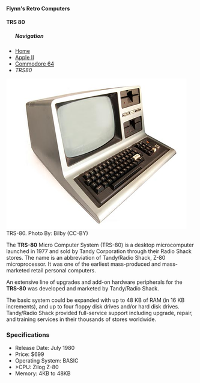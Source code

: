 
<!DOCTYPE html>
<html>

<head>
<meta charset="utf.8">

<title> TRS 80</title>
</head>

<body>
<h4>Flynn's Retro Computers</h4>

<h4>TRS 80</h4>
<ul>

<h5>Navigation</h5>
<li><a href="index3.md">Home</a></li>
<li><a href="mac.md">Apple II</a></li>
<li><a href="Commodore.md">Commodore 64</a></li>
<li><em>TRS80</em></li>

</ul>

<img src="trs-80.jpg" alt="TRS 80">
TRS-80. Photo By: Bilby (CC-BY)

<p>The <strong>TRS-80</strong> Micro Computer System (TRS-80) is a desktop microcomputer launched in 1977 and sold by Tandy Corporation through their Radio Shack stores. The name is an abbreviation of Tandy/Radio Shack, Z-80 microprocessor. It was one of the earliest mass-produced and mass-marketed retail personal computers.</p>

<p>An extensive line of upgrades and add-on hardware peripherals for the <strong>TRS-80</strong>  was developed and marketed by Tandy/Radio Shack.
<p> The basic system could be expanded with up to 48 KB of RAM (in 16 KB increments), and up to four floppy disk drives and/or hard disk drives. Tandy/Radio Shack provided full-service support including upgrade, repair, and training services in their thousands of stores worldwide.</p>


<h3>Specifications</h3>
<ul>
<li>Release Date: July 1980</li>
<li>Price: $699</li>
<li>Operating System: BASIC</li>
<li>>CPU: Zilog Z-80</li>
<li>Memory: 4KB to 48KB</li>
</ul>
</body>
</html>
